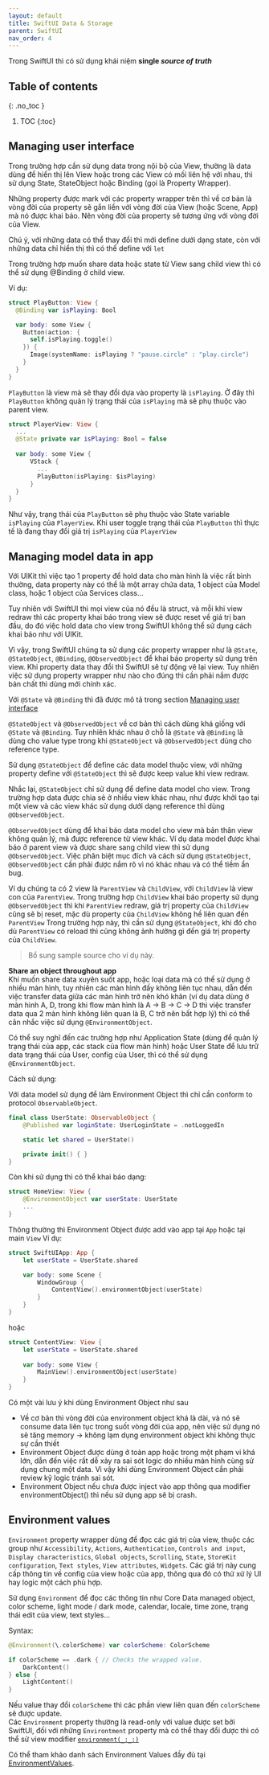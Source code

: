 ```yaml
---
layout: default
title: SwiftUI Data & Storage
parent: SwiftUI
nav_order: 4
---
```


Trong SwiftUI thì có sử dụng khái niệm **single *source of truth***

## Table of contents
{: .no_toc }

1. TOC
{:toc}

## Managing user interface

Trong trường hợp cần sử dụng data trong nội bộ của View, thường là data dùng để hiển thị lên View hoặc trong các View có mối liên hệ với nhau, thì sử dụng State, StateObject hoặc Binding (gọi là Property Wrapper).

Những property được mark với các property wrapper trên thì về cơ bản là vòng đời của property sẽ gắn liền với vòng đời của View (hoặc Scene, App) mà nó được khai báo. Nên vòng đời của property sẽ tương ứng với vòng đời của View.

Chú ý, với những data có thể thay đổi thì mới define dưới dạng state, còn với những data chỉ hiển thị thì có thể define với `let`

Trong trường hợp muốn share data hoặc state từ View sang child view thì có thể sử dụng @Binding ở child view.

Ví dụ:

```swift
struct PlayButton: View {
  @Binding var isPlaying: Bool

  var body: some View {
    Button(action: {
      self.isPlaying.toggle()
    }) {
      Image(systemName: isPlaying ? "pause.circle" : "play.circle")
    }
  }
}
```

`PlayButton` là view mà sẽ thay đổi dựa vào property là `isPlaying`. Ở đây thì `PlayButton` không quản lý trạng thái của `isPlaying` mà sẽ phụ thuộc vào parent view.

```swift
struct PlayerView: View {
  ...    
  @State private var isPlaying: Bool = false
  
  var body: some View {      
      VStack {
        ...
        PlayButton(isPlaying: $isPlaying)
      }
  }
}
```

Như vậy, trạng thái của `PlayButton` sẽ phụ thuộc vào State variable `isPlaying` của `PlayerView`. Khi user toggle trạng thái của `PlayButton` thì thực tế là đang thay đổi giá trị `isPlaying` của `PlayerView`

## Managing model data in app

Với UIKit thì việc tạo 1 property để hold data cho màn hình là việc rất bình thường, data property này có thể là một array chứa data, 1 object của Model class, hoặc 1 object của Services class...

Tuy nhiên với SwiftUI thì mọi view của nó đều là struct, và mỗi khi view redraw thì các property khai báo trong view sẽ được reset về giá trị ban đầu, do đó việc hold data cho view trong SwiftUI không thể sử dụng cách khai báo như với UIKit.

Vì vậy, trong SwiftUI chúng ta sử dụng các property wrapper như là `@State`, `@StateObject`, `@Binding`, `@ObservedObject` để khai báo property sử dụng trên view. Khi property data thay đổi thì SwiftUI sẽ tự động vẽ lại view. Tuy nhiên việc sử dụng property wrapper như nào cho đúng thì cần phải nắm được bản chất thì dùng mới chính xác.

Với `@State` và `@Binding` thì đã được mô tả trong section [Managing user interface](#managing-user-interface)

`@StateObject` và `@ObservedObject` về cơ bản thì cách dùng khá giống với `@State` và `@Binding`. Tuy nhiên khác nhau ở chỗ là `@State` và `@Binding` là dùng cho value type trong khi `@StateObject` và `@ObservedObject` dùng cho reference type.

Sử dụng `@StateObject` để define các data model thuộc view, với những property define với `@StateObject` thì sẽ được keep value khi view redraw.

Nhắc lại, `@StateObject` chỉ sử dụng để define data model cho view. Trong trường hợp data được chia sẻ ở nhiều view khác nhau, như được khởi tạo tại một view và các view khác sử dụng dưới dạng reference thì dùng `@ObservedObject`.

`@ObservedObject` dùng để khai báo data model cho view mà bản thân view không quản lý, mà được reference từ view khác. Ví dụ data model được khai báo ở parent view và được share sang child view thì sử dụng `@ObservedObject`. Việc phân biệt mục đích và cách sử dụng `@StateObject`, `@ObservedObject` cần phải được nắm rõ vì nó khác nhau và có thể tiềm ẩn bug.

Ví dụ chúng ta có 2 view là `ParentView` và `ChildView`, với `ChildView` là view con của `ParentView`. Trong trường hợp `ChildView` khai báo property sử dụng `@ObservedObject` thì khi `ParentView` redraw, giá trị property của `ChildView` cũng sẽ bị reset, mặc dù property của `ChildView` không hề liên quan đến `ParentView` Trong trường hợp này, thì cần sử dụng `@StateObject`, khi đó cho dù `ParentView` có reload thì cũng không ảnh hưởng gì đến giá trị property của `ChildView`.

> Bổ sung sample source cho ví dụ này.

**Share an object throughout app**  
Khi muốn share data xuyên suốt app, hoặc loại data mà có thể sử dụng ở nhiều màn hình, tuy nhiên các màn hình đấy không liên tục nhau, dẫn đến việc transfer data giữa các màn hình trở nên khó khăn (ví dụ data dùng ở màn hình A, D, trong khi flow màn hình là A -> B -> C -> D thì việc transfer data qua 2 màn hình không liên quan là B, C trở nên bất hợp lý) thì có thể cân nhắc việc sử dụng `@EnvironmentObject`.

Có thể suy nghĩ đến các trường hợp như Application State (dùng để quản lý trạng thái của app, các stack của flow màn hình) hoặc User State để lưu trữ data trạng thái của User, config của User, thì có thể sử dụng `@EnvironmentObject`.

Cách sử dụng:

Với data model sử dụng để làm Environment Object thì chỉ cần conform to protocol `ObservableObject`.
 
```swift
final class UserState: ObservableObject {
    @Published var loginState: UserLoginState = .notLoggedIn

    static let shared = UserState()

    private init() { }
}
```

Còn khi sử dụng thì có thể khai báo dạng:

```swift
struct HomeView: View {
    @EnvironmentObject var userState: UserState
    ...
}
```

Thông thường thì Environment Object được add vào app tại `App` hoặc tại main `View`
Ví dụ:

```swift
struct SwiftUIApp: App {
    let userState = UserState.shared

    var body: some Scene {
        WindowGroup {
            ContentView().environmentObject(userState)
        }
    }
}
```

hoặc

```swift
struct ContentView: View {
    let userState = UserState.shared
    
    var body: some View {
        MainView().environmentObject(userState)
    }
}
```

Có một vài lưu ý khi dùng Environment Object như sau

- Về cơ bản thì vòng đời của environment object khá là dài, và nó sẽ consume data liên tục trong suốt vòng đời của app, nên việc sử dụng nó sẽ tăng memory -> không lạm dụng environment object khi không thực sự cần thiết
- Environment Object được dùng ở toàn app hoặc trong một phạm vi khá lớn, dẫn đến việc rất dễ xảy ra sai sót logic do nhiều màn hình cùng sử dụng chung một data. Vì vậy khi dùng Environment Object cần phải review kỹ logic tránh sai sót.
- Environment Object nếu chưa được inject vào app thông qua modifier environmentObject() thì nếu sử dụng app sẽ bị crash.

## Environment values

`Environment` property wrapper dùng để đọc các giá trị của view, thuộc các group như `Accessibility`, `Actions`, `Authentication`, `Controls and input`, `Display characteristics`, `Global objects`, `Scrolling`, `State`, `StoreKit configuration`, `Text styles`, `View attributes`, `Widgets`. Các giá trị này cung cấp thông tin về config của view hoặc của app, thông qua đó có thử xử lý UI hay logic một cách phù hợp.

Sử dụng `Environment` để đọc các thông tin như Core Data managed object, color scheme, light mode / dark mode, calendar, locale, time zone, trạng thái edit của view, text styles...

Syntax:

```swift
@Environment(\.colorScheme) var colorScheme: ColorScheme

if colorScheme == .dark { // Checks the wrapped value.
    DarkContent()
} else {
    LightContent()
}
```

Nếu value thay đổi `colorScheme` thì các phần view liên quan đến `colorScheme` sẽ được update.  
Các `Environment` property thường là read-only với value được set bởi SwiftUI, đối với những `Environtment` property mà có thể thay đổi được thì có thể sử view modifier [`environment(_:_:)`](https://developer.apple.com/documentation/swiftui/view/environment(_:_:))

Có thể tham khảo danh sách Environment Values đầy đủ tại [EnvironmentValues](https://developer.apple.com/documentation/swiftui/environmentvalues).
